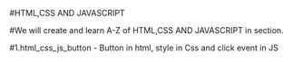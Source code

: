 #HTML,CSS AND JAVASCRIPT

#We will create and learn A-Z of HTML,CSS AND JAVASCRIPT in section.

#1.html_css_js_button - Button in html, style in Css and click event in JS
